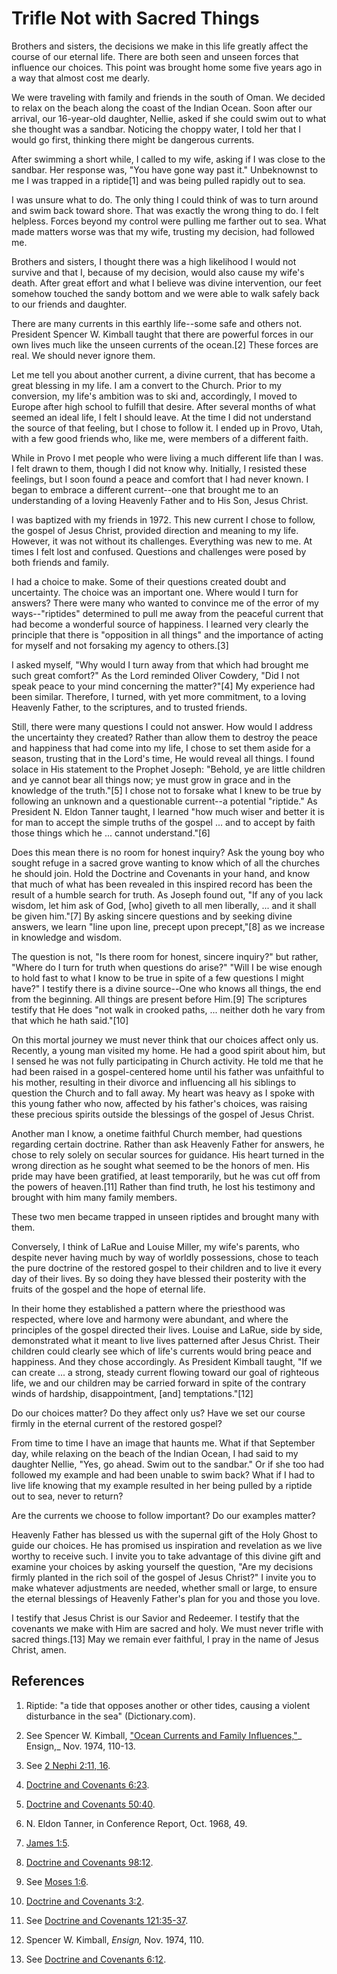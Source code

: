# Trifle Not with Sacred Things

Brothers and sisters, the decisions we make in this life greatly affect the
course of our eternal life. There are both seen and unseen forces that
influence our choices. This point was brought home some five years ago in a
way that almost cost me dearly.

We were traveling with family and friends in the south of Oman. We decided to
relax on the beach along the coast of the Indian Ocean. Soon after our
arrival, our 16-year-old daughter, Nellie, asked if she could swim out to what
she thought was a sandbar. Noticing the choppy water, I told her that I would
go first, thinking there might be dangerous currents.

After swimming a short while, I called to my wife, asking if I was close to
the sandbar. Her response was, "You have gone way past it." Unbeknownst to me
I was trapped in a riptide[1] and was being pulled rapidly out to sea.

I was unsure what to do. The only thing I could think of was to turn around
and swim back toward shore. That was exactly the wrong thing to do. I felt
helpless. Forces beyond my control were pulling me farther out to sea. What
made matters worse was that my wife, trusting my decision, had followed me.

Brothers and sisters, I thought there was a high likelihood I would not
survive and that I, because of my decision, would also cause my wife's death.
After great effort and what I believe was divine intervention, our feet
somehow touched the sandy bottom and we were able to walk safely back to our
friends and daughter.

There are many currents in this earthly life--some safe and others not.
President Spencer W. Kimball taught that there are powerful forces in our own
lives much like the unseen currents of the ocean.[2] These forces are real. We
should never ignore them.

Let me tell you about another current, a divine current, that has become a
great blessing in my life. I am a convert to the Church. Prior to my
conversion, my life's ambition was to ski and, accordingly, I moved to Europe
after high school to fulfill that desire. After several months of what seemed
an ideal life, I felt I should leave. At the time I did not understand the
source of that feeling, but I chose to follow it. I ended up in Provo, Utah,
with a few good friends who, like me, were members of a different faith.

While in Provo I met people who were living a much different life than I was.
I felt drawn to them, though I did not know why. Initially, I resisted these
feelings, but I soon found a peace and comfort that I had never known. I began
to embrace a different current--one that brought me to an understanding of a
loving Heavenly Father and to His Son, Jesus Christ.

I was baptized with my friends in 1972. This new current I chose to follow,
the gospel of Jesus Christ, provided direction and meaning to my life.
However, it was not without its challenges. Everything was new to me. At times
I felt lost and confused. Questions and challenges were posed by both friends
and family.

I had a choice to make. Some of their questions created doubt and uncertainty.
The choice was an important one. Where would I turn for answers? There were
many who wanted to convince me of the error of my ways--"riptides" determined
to pull me away from the peaceful current that had become a wonderful source
of happiness. I learned very clearly the principle that there is "opposition
in all things" and the importance of acting for myself and not forsaking my
agency to others.[3]

I asked myself, "Why would I turn away from that which had brought me such
great comfort?" As the Lord reminded Oliver Cowdery, "Did I not speak peace to
your mind concerning the matter?"[4] My experience had been similar.
Therefore, I turned, with yet more commitment, to a loving Heavenly Father, to
the scriptures, and to trusted friends.

Still, there were many questions I could not answer. How would I address the
uncertainty they created? Rather than allow them to destroy the peace and
happiness that had come into my life, I chose to set them aside for a season,
trusting that in the Lord's time, He would reveal all things. I found solace
in His statement to the Prophet Joseph: "Behold, ye are little children and ye
cannot bear all things now; ye must grow in grace and in the knowledge of the
truth."[5] I chose not to forsake what I knew to be true by following an
unknown and a questionable current--a potential "riptide." As President N.
Eldon Tanner taught, I learned "how much wiser and better it is for man to
accept the simple truths of the gospel ... and to accept by faith those things
which he ... cannot understand."[6]

Does this mean there is no room for honest inquiry? Ask the young boy who
sought refuge in a sacred grove wanting to know which of all the churches he
should join. Hold the Doctrine and Covenants in your hand, and know that much
of what has been revealed in this inspired record has been the result of a
humble search for truth. As Joseph found out, "If any of you lack wisdom, let
him ask of God, [who] giveth to all men liberally, ... and it shall be given
him."[7] By asking sincere questions and by seeking divine answers, we learn
"line upon line, precept upon precept,"[8] as we increase in knowledge and
wisdom.

The question is not, "Is there room for honest, sincere inquiry?" but rather,
"Where do I turn for truth when questions do arise?" "Will I be wise enough to
hold fast to what I know to be true in spite of a few questions I might have?"
I testify there is a divine source--One who knows all things, the end from the
beginning. All things are present before Him.[9] The scriptures testify that
He does "not walk in crooked paths, ... neither doth he vary from that which he
hath said."[10]

On this mortal journey we must never think that our choices affect only us.
Recently, a young man visited my home. He had a good spirit about him, but I
sensed he was not fully participating in Church activity. He told me that he
had been raised in a gospel-centered home until his father was unfaithful to
his mother, resulting in their divorce and influencing all his siblings to
question the Church and to fall away. My heart was heavy as I spoke with this
young father who now, affected by his father's choices, was raising these
precious spirits outside the blessings of the gospel of Jesus Christ.

Another man I know, a onetime faithful Church member, had questions regarding
certain doctrine. Rather than ask Heavenly Father for answers, he chose to
rely solely on secular sources for guidance. His heart turned in the wrong
direction as he sought what seemed to be the honors of men. His pride may have
been gratified, at least temporarily, but he was cut off from the powers of
heaven.[11] Rather than find truth, he lost his testimony and brought with him
many family members.

These two men became trapped in unseen riptides and brought many with them.

Conversely, I think of LaRue and Louise Miller, my wife's parents, who despite
never having much by way of worldly possessions, chose to teach the pure
doctrine of the restored gospel to their children and to live it every day of
their lives. By so doing they have blessed their posterity with the fruits of
the gospel and the hope of eternal life.

In their home they established a pattern where the priesthood was respected,
where love and harmony were abundant, and where the principles of the gospel
directed their lives. Louise and LaRue, side by side, demonstrated what it
meant to live lives patterned after Jesus Christ. Their children could clearly
see which of life's currents would bring peace and happiness. And they chose
accordingly. As President Kimball taught, "If we can create ... a strong, steady
current flowing toward our goal of righteous life, we and our children may be
carried forward in spite of the contrary winds of hardship, disappointment,
[and] temptations."[12]

Do our choices matter? Do they affect only us? Have we set our course firmly
in the eternal current of the restored gospel?

From time to time I have an image that haunts me. What if that September day,
while relaxing on the beach of the Indian Ocean, I had said to my daughter
Nellie, "Yes, go ahead. Swim out to the sandbar." Or if she too had followed
my example and had been unable to swim back? What if I had to live life
knowing that my example resulted in her being pulled by a riptide out to sea,
never to return?

Are the currents we choose to follow important? Do our examples matter?

Heavenly Father has blessed us with the supernal gift of the Holy Ghost to
guide our choices. He has promised us inspiration and revelation as we live
worthy to receive such. I invite you to take advantage of this divine gift and
examine your choices by asking yourself the question, "Are my decisions firmly
planted in the rich soil of the gospel of Jesus Christ?" I invite you to make
whatever adjustments are needed, whether small or large, to ensure the eternal
blessings of Heavenly Father's plan for you and those you love.

I testify that Jesus Christ is our Savior and Redeemer. I testify that the
covenants we make with Him are sacred and holy. We must never trifle with
sacred things.[13] May we remain ever faithful, I pray in the name of Jesus
Christ, amen.

## References

  1. Riptide: "a tide that opposes another or other tides, causing a violent disturbance in the sea" (Dictionary.com).

  2. See Spencer W. Kimball, ["Ocean Currents and Family Influences,"](https://www.lds.org/null?lang=eng)_ Ensign,_ Nov. 1974, 110-13.

  3. See [2 Nephi 2:11, 16](https://www.lds.org/scriptures/bofm/2-ne/2.11,16?lang=eng#10).

  4. [Doctrine and Covenants 6:23](https://www.lds.org/scriptures/dc-testament/dc/6.23?lang=eng#22).

  5. [Doctrine and Covenants 50:40](https://www.lds.org/scriptures/dc-testament/dc/50.40?lang=eng#39).

  6. N. Eldon Tanner, in Conference Report, Oct. 1968, 49.

  7. [James 1:5](https://www.lds.org/scriptures/nt/james/1.5?lang=eng#4).

  8. [Doctrine and Covenants 98:12](https://www.lds.org/scriptures/dc-testament/dc/98.12?lang=eng#11).

  9. See [Moses 1:6](https://www.lds.org/scriptures/pgp/moses/1.6?lang=eng#5).

  10. [Doctrine and Covenants 3:2](https://www.lds.org/scriptures/dc-testament/dc/3.2?lang=eng#1).

  11. See [Doctrine and Covenants 121:35-37](https://www.lds.org/scriptures/dc-testament/dc/121.35-37?lang=eng#34).

  12. Spencer W. Kimball, _Ensign,_ Nov. 1974, 110.

  13. See [Doctrine and Covenants 6:12](https://www.lds.org/scriptures/dc-testament/dc/6.12?lang=eng#11).

